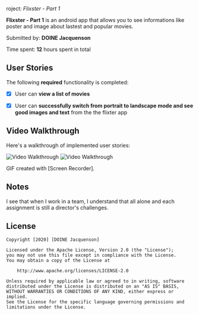 roject: *Flixster - Part 1*

**Flixster - Part 1** is an android app that allows you to see informations like poster and image about lastest and popular movies.

Submitted by: **DOINE Jacquenson**

Time spent: **12** hours spent in total

## User Stories

The following **required** functionality is completed:

* [x] User can **view a list of movies**
* [x] User can **successfully switch from portrait to landscape mode and see good images and text** from the the flixter app


## Video Walkthrough

Here's a walkthrough of implemented user stories:

<img src='PortraitWalkthrough.gif' title='Video Walkthrough' width='' alt='Video Walkthrough'/> <img src='LandscapeWalkthrougn.gif' title='Video Walkthrough' width='' alt='Video Walkthrough'/>


GIF created with [Screen Recorder].

## Notes
I see that when I work in a team, I understand that all alone and each assignment is still a director's challenges.
## License

    Copyright [2020] [DOINE Jacquenson]

    Licensed under the Apache License, Version 2.0 (the "License");
    you may not use this file except in compliance with the License.
    You may obtain a copy of the License at

        http://www.apache.org/licenses/LICENSE-2.0

    Unless required by applicable law or agreed to in writing, software
    distributed under the License is distributed on an "AS IS" BASIS,
    WITHOUT WARRANTIES OR CONDITIONS OF ANY KIND, either express or implied.
    See the License for the specific language governing permissions and
    limitations under the License.
